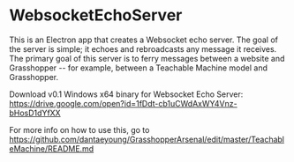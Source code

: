 # WebsocketEchoServer

This is an Electron app that creates a Websocket echo server. The goal of the server is simple; it echoes and rebroadcasts any message it receives. The primary goal of this server is to ferry messages between a website and Grasshopper -- for example, between a Teachable Machine model and Grasshopper.

Download v0.1 Windows x64 binary for Websocket Echo Server:
https://drive.google.com/open?id=1fDdt-cb1uCWdAxWY4Vnz-bHosD1dYfXX

For more info on how to use this, go to https://github.com/dantaeyoung/GrasshopperArsenal/edit/master/TeachableMachine/README.md

